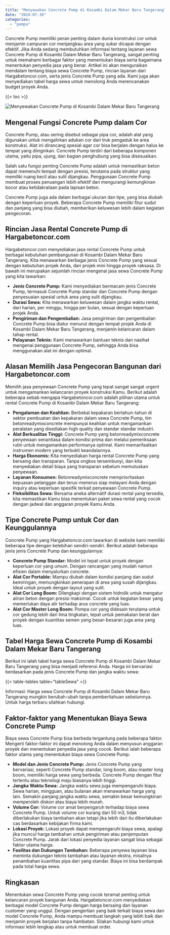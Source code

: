```yaml
---
title: "Menyewakan Concrete Pump di Kosambi Dalam Mekar Baru Tangerang"
date: "2024-07-30"
categories: 
  - "pompa"
---
```




Concrete Pump memiliki peran penting dalam dunia konstruksi cor untuk menjamin campuran cor menjangkau area yang sukar dicapai dengan efektif. Jika Anda sedang membutuhkan informasi tentang layanan sewa Concrete Pump di Kosambi Dalam Mekar Baru Tangerang, sangat penting untuk memahami berbagai faktor yang menentukan biaya serta bagaimana menentukan penyedia jasa yang benar. Artikel ini akan menguraikan mendalam tentang biaya sewa Concrete Pump, rincian layanan dari Hargabetoncor.com, serta jenis Concrete Pump yang ada. Kami juga akan menyediakan tabel harga sewa untuk menolong Anda merencanakan budget proyek Anda.

{{< toc >}}

![Menyewakan Concrete Pump di Kosambi Dalam Mekar Baru Tangerang](https://hargareadymixid.github.io/pompa/concrete-pump%20(28).png)

## Mengenal Fungsi Concrete Pump dalam Cor

Concrete Pump, atau sering disebut sebagai pipa cor, adalah alat yang digunakan untuk mengalirkan adukan cor dari truk pengaduk ke area konstruksi. Alat ini dirancang spesial agar cor bisa berjalan dengan halus ke tempat yang diinginkan. Concrete Pump terdiri dari beberapa komponen utama, yaitu pipa, ujung, dan bagian penghubung yang bisa disesuaikan.

Salah satu fungsi penting Concrete Pump adalah untuk memastikan beton dapat memenuhi tempat dengan presisi, terutama pada struktur yang memiliki ruang kecil atau sulit dijangkau. Penggunaan Concrete Pump membuat proses penuangan lebih efektif dan mengurangi kemungkinan bocor atau ketidakrataan pada lapisan beton.

Concrete Pump juga ada dalam berbagai ukuran dan tipe, yang bisa diubah dengan keperluan proyek. Beberapa Concrete Pump memiliki fitur sudut dan panjang yang bisa diubah, memberikan keluwesan lebih dalam kegiatan pengecoran.

## Rincian Jasa Rental Concrete Pump di Hargabetoncor.com

Hargabetoncor.com menyediakan jasa rental Concrete Pump untuk berbagai kebutuhan pembangunan di Kosambi Dalam Mekar Baru Tangerang. Kita menawarkan berbagai jenis Concrete Pump yang sesuai dengan kebutuhan projek Anda, dari projek mini hingga proyek raksasa. Di bawah ini merupakan sejumlah rincian mengenai jasa sewa Concrete Pump yang kita tawarkan:

- **Jenis Concrete Pump:** Kami menyediakan bermacam jenis Concrete Pump, termasuk Concrete Pump standar dan Concrete Pump dengan penyesuaian spesial untuk area yang sulit dijangkau.
- **Durasi Sewa:** Kita menawarkan keluwesan dalam jangka waktu rental, dari harian, per minggu, hingga per bulan, sesuai dengan keperluan projek Anda.
- **Pengiriman dan Pengembalian:** Jasa pengiriman dan pengembalian Concrete Pump bisa diatur menurut dengan tempat projek Anda di Kosambi Dalam Mekar Baru Tangerang, menjamin kelancaran dalam tahap rental.
- **Pelayanan Teknis:** Kami menawarkan bantuan teknis dan nasihat mengenai penggunaan Concrete Pump, sehingga Anda bisa menggunakan alat ini dengan optimal.

## Alasan Memilih Jasa Pengecoran Bangunan dari Hargabetoncor.com

Memilih jasa penyewaan Concrete Pump yang tepat sangat sangat urgent untuk mengamankan kelancaran proyek konstruksi Kamu. Berikut adalah beberapa sebab mengapa Hargabetoncor.com adalah pilihan utama untuk rental Concrete Pump di Kosambi Dalam Mekar Baru Tangerang:

- **Pengalaman dan Keahlian:** Berbekal kepakaran bertahun-tahun di sektor pembuatan dan kepakaran dalam sewa Concrete Pump, tim betonreadymixconcrete mempunyai keahlian untuk mengamankan peralatan yang disediakan high quality dan standar standar industri.
- **Alat Berkualitas Tinggi:** Concrete Pump yang betonreadymixconcrete penyewaan senantiasa dalam kondisi prima dan melalui pemeriksaan rutin untuk mengamankan performanya optimal. Kami memanfaatkan instrumen modern yang terbukti keandalannya.
- **Harga Ekonomis:** Kita menyediakan harga rental Concrete Pump yang bersaing dan transparan. Tanpa ongkos tersembunyi, dan kita menyediakan detail biaya yang transparan sebelum memutuskan penyewaan.
- **Layanan Konsumen:** Betonreadymixconcrete memprioritaskan kepuasan pelanggan dan terus-menerus siap melayani Anda dengan inquiry atau keperluan spesifik terkait penyewaan Concrete Pump.
- **Fleksibilitas Sewa:** Bersama aneka alternatif durasi rental yang tersedia, kita memastikan Kamu bisa menentukan paket sewa rental yang cocok dengan jadwal dan anggaran proyek Kamu Anda.

## Tipe Concrete Pump untuk Cor dan Keunggulannya

Concrete Pump yang Hargabetoncor.com tawarkan di website kami memiliki beberapa tipe dengan kelebihan sendiri-sendiri. Berikut adalah beberapa jenis jenis Concrete Pump dan keunggulannya:

- **Concrete Pump Standar:** Model ini tepat untuk proyek dengan keperluan cor yang umum. Dengan rancangan yang mudah namun efisien dalam menyalurkan concrete.
- **Alat Cor Portable:** Mampu diubah dalam kondisi panjang dan sudut kemiringan, memungkinkan penerapan di area yang susah dijangkau. Ideal untuk proyek dengan layout yang sulit.
- **Alat Cor Long Boom:** Dilengkapi dengan sistem hidrolik untuk mengatur aliran beton dengan presisi maksimal. Cocok untuk kegiatan besar yang memerlukan daya alir terhadap arus concrete yang luas.
- **Alat Cor Master Long Boom:** Pompa cor yang didesain terutama untuk cor gedung lebih dari lima tingkatan, tepat untuk pemakaian berat dan proyek dengan kuantitas semen yang besar-besaran juga area yang luas.

## Tabel Harga Sewa Concrete Pump di Kosambi Dalam Mekar Baru Tangerang

Berikut ini ialah tabel harga sewa Concrete Pump di Kosambi Dalam Mekar Baru Tangerang yang bisa menjadi referensi Anda. Harga ini bervariasi berdasarkan pada jenis Concrete Pump dan jangka waktu sewa:

{{< table-tables table="tableSewa" >}}

Informasi: Harga sewa Concrete Pump di Kosambi Dalam Mekar Baru Tangerang mungkin berubah-ubah tanpa pemberitahuan sebelumnya. Untuk harga terbaru silahkan hubungi.

## Faktor-faktor yang Menentukan Biaya Sewa Concrete Pump

Biaya sewa Concrete Pump bisa berbeda tergantung pada beberapa faktor. Mengerti faktor-faktor ini dapat menolong Anda dalam menyusun anggaran proyek dan menentukan penyedia jasa yang cocok. Berikut ialah beberapa faktor utama yang menentukan biaya sewa Concrete Pump:

- **Model dan Jenis Concrete Pump:** Jenis Concrete Pump yang bervariasi, seperti Concrete Pump standar, long boom, atau master long boom, memiliki harga sewa yang berbeda. Concrete Pump dengan fitur tertentu atau teknologi maju biasanya lebih tinggi.
- **Jangka Waktu Sewa:** Jangka waktu sewa juga mempengaruhi biaya. Sewa harian, mingguan, atau bulanan akan menawarkan harga yang lain. Semakin panjang jangka waktu sewa, semakin besar kemungkinan memperoleh diskon atau biaya lebih murah.
- **Volume Cor:** Volume cor amat berpengaruh terhadap biaya sewa Concrete Pump. Untuk volume cor kurang dari 50 m3, tidak diberlakukan biaya tambahan akan tetapi jika lebih dari itu diberlakukan cas berdasarkan kebijakan firma kami.
- **Lokasi Proyek:** Lokasi proyek dapat mempengaruhi biaya sewa, apalagi jika muncul harga tambahan untuk pengiriman atau penjemputan Concrete Pump. Jarak dari lokasi penyedia layanan sangat bisa sebagai faktor utama harga.
- **Fasilitas dan Dukungan Tambahan:** Beberapa penyewa layanan bisa meminta dukungan teknis tambahan atau layanan ekstra, misalnya penambahan kuantitas pipa dari yang standar. Biaya ini bisa berdampak pada total harga sewa.

## Ringkasan

Menentukan sewa Concrete Pump yang cocok teramat penting untuk kelancaran proyek bangunan Anda. Hargabetoncor.com menyediakan berbagai model Concrete Pump dengan harga bersaing dan layanan customer yang unggul. Dengan pengertian yang baik terkait biaya sewa dan model Concrete Pump, Anda mampu membuat langkah yang lebih baik dan menjamin proyek berjalan tanpa hambatan. Silakan hubungi kami untuk informasi lebih lengkap atau untuk membuat order.
